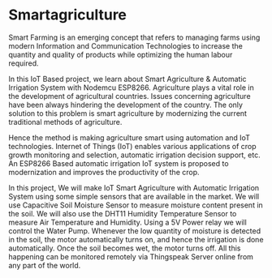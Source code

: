 # Smartagriculture
Smart Farming is an emerging concept that refers to managing farms using modern Information and Communication Technologies to increase the quantity and quality of products while optimizing the human labour required.

In this IoT Based project, we learn about Smart Agriculture & Automatic Irrigation System with Nodemcu ESP8266. Agriculture plays a vital role in the development of agricultural countries. Issues concerning agriculture have been always hindering the development of the country. The only solution to this problem is smart agriculture by modernizing the current traditional methods of agriculture.

Hence the method is making agriculture smart using automation and IoT technologies. Internet of Things (IoT) enables various applications of crop growth monitoring and selection, automatic irrigation decision support, etc. An ESP8266 Based automatic irrigation IoT system is proposed to modernization and improves the productivity of the crop.

In this project, We will make IoT Smart Agriculture with Automatic Irrigation System using some simple sensors that are available in the market. We will use Capacitive Soil Moisture Sensor to measure moisture content present in the soil. We will also use the DHT11 Humidity Temperature Sensor to measure Air Temperature and Humidity. Using a 5V Power relay we will control the Water Pump. Whenever the low quantity of moisture is detected in the soil, the motor automatically turns on, and hence the irrigation is done automatically. Once the soil becomes wet, the motor turns off. All this happening can be monitored remotely via Thingspeak Server online from any part of the world.
